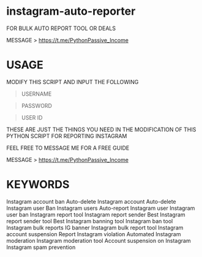 # instagram-auto-reporter
FOR BULK AUTO REPORT TOOL OR DEALS 

MESSAGE > https://t.me/PythonPassive_Income

# USAGE

MODIFY THIS SCRIPT AND INPUT THE FOLLOWING
> USERNAME

> PASSWORD

> USER ID

THESE ARE JUST THE THINGS YOU NEED IN THE MODIFICATION OF THIS PYTHON SCRIPT FOR REPORTING INSTAGRAM

FEEL FREE TO MESSAGE ME FOR A FREE GUIDE

MESSAGE > https://t.me/PythonPassive_Income

# KEYWORDS

Instagram account ban
Auto-delete Instagram account
Auto-delete Instagram user
Ban Instagram users
Auto-report Instagram user
Instagram user ban
Instagram report tool
Instagram report sender
Best Instagram report sender tool
Best Instagram banning tool
Instagram ban tool
Instagram bulk reports
IG banner
Instagram bulk report tool
Instagram account suspension
Report Instagram violation
Automated Instagram moderation
Instagram moderation tool
Account suspension on Instagram
Instagram spam prevention
